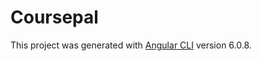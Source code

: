 # Coursepal

This project was generated with [Angular CLI](https://github.com/angular/angular-cli) version 6.0.8.